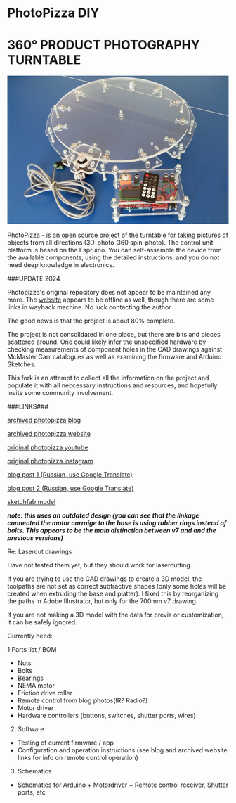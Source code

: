 # PhotoPizza DIY
# 360° PRODUCT PHOTOGRAPHY TURNTABLE

![assembled unit](./photos/assembled1.jpg)

PhotoPizza - is an open source project of the turntable for taking pictures of objects from all directions
(3D-photo-360 spin-photo).
The control unit platform is based on the Espruino.
You can self-assemble the device from the available components,
using the detailed instructions, and you do not need deep knowledge in electronics.

###UPDATE 2024

Photopizza's original repository does not appear to be maintained any more.  The <a href="www.photopizza.org">website</a> appears to be offline as well, though there are some links in wayback machine.  No luck contacting the author.

The good news is that the project is about 80% complete.

The project is not consolidated in one place, but there are bits and pieces scattered around.  One could likely infer the unspecified hardware by checking measurements of component holes in the CAD drawings against McMaster Carr catalogues as well as examining the firmware and Arduino Sketches.

This fork is an attempt to collect all the information on the project and populate it with all neccessary instructions and resources, and hopefully invite some community involvement.

###LINKS###

<a href="https://web.archive.org/web/20201022083415/http://makerdrive.org/project/item/photopizza#!prettyPhoto">archived photopizza blog</a>

<a href="https://web.archive.org/web/20221026012420/https://photopizza.org/">archived photopizza website</a>

<a href="https://www.youtube.com/c/PhotoPizza">original photopizza youtube</a>

<a href="https://www.instagram.com/diy.photopizza/">original photopizza instagram</a>

<a href="https://habr.com/ru/articles/247315/">blog post 1 (Russian, use Google Translate)</a>

<a href="https://habr.com/ru/articles/238287/">blog post 2 (Russian, use Google Translate)</a>

<a href="https://sketchfab.com/3d-models/automatic-rotary-table-photopizza-d700-0adc2a0adfff4fdca613fcbd9919bce4">sketchfab model</a>

***note: this uses an outdated design (you can see that the linkage connected the motor carraige to the base is using rubber rings instead of bolts.  This appears to be the main distinction between v7 and and the previous versions)***

Re: Lasercut drawings 

Have not tested them yet, but they should work for lasercutting.

If you are trying to use the CAD drawings to create a 3D model, the toolpaths are not set as correct subtractive shapes (only some holes will be created when extruding the base and platter).  I fixed this by reorganizing the paths in Adobe Illustrator, but only for the 700mm v7 drawing.  

If you are not making a 3D model with the data for previs or customization, it can be safely ignored.

Currently need:

1.Parts list / BOM
* Nuts
* Bolts
* Bearings
* NEMA motor
* Friction drive roller
* Remote control from blog photos(IR? Radio?)
* Motor driver
* Hardware controllers (buttons, switches, shutter ports, wires)

2. Software
* Testing of current firmware / app
* Configuration and operation instructions (see blog and archived website links for info on remote control operation)

3. Schematics
* Schematics for Arduino + Motordriver + Remote control receiver, Shutter ports, etc




